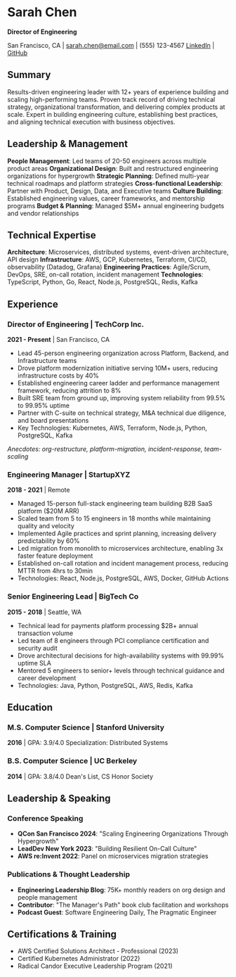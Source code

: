 # Sarah Chen

**Director of Engineering**

San Francisco, CA | sarah.chen@email.com | (555) 123-4567
[LinkedIn](https://linkedin.com/in/sarachen) | [GitHub](https://github.com/sarachen)

## Summary

Results-driven engineering leader with 12+ years of experience building and scaling high-performing teams. Proven track record of driving technical strategy, organizational transformation, and delivering complex products at scale. Expert in building engineering culture, establishing best practices, and aligning technical execution with business objectives.

## Leadership & Management

**People Management**: Led teams of 20-50 engineers across multiple product areas
**Organizational Design**: Built and restructured engineering organizations for hypergrowth
**Strategic Planning**: Defined multi-year technical roadmaps and platform strategies
**Cross-functional Leadership**: Partner with Product, Design, Data, and Executive teams
**Culture Building**: Established engineering values, career frameworks, and mentorship programs
**Budget & Planning**: Managed $5M+ annual engineering budgets and vendor relationships

## Technical Expertise

**Architecture**: Microservices, distributed systems, event-driven architecture, API design
**Infrastructure**: AWS, GCP, Kubernetes, Terraform, CI/CD, observability (Datadog, Grafana)
**Engineering Practices**: Agile/Scrum, DevOps, SRE, on-call rotation, incident management
**Technologies**: TypeScript, Python, Go, React, Node.js, PostgreSQL, Redis, Kafka

## Experience

### Director of Engineering | TechCorp Inc.

**2021 - Present** | San Francisco, CA

- Lead 45-person engineering organization across Platform, Backend, and Infrastructure teams
- Drove platform modernization initiative serving 10M+ users, reducing infrastructure costs by 40%
- Established engineering career ladder and performance management framework, reducing attrition to 8%
- Built SRE team from ground up, improving system reliability from 99.5% to 99.95% uptime
- Partner with C-suite on technical strategy, M&A technical due diligence, and board presentations
- Key Technologies: Kubernetes, AWS, Terraform, Node.js, Python, PostgreSQL, Kafka

*Anecdotes: org-restructure, platform-migration, incident-response, team-scaling*

### Engineering Manager | StartupXYZ

**2018 - 2021** | Remote

- Managed 15-person full-stack engineering team building B2B SaaS platform ($20M ARR)
- Scaled team from 5 to 15 engineers in 18 months while maintaining quality and velocity
- Implemented Agile practices and sprint planning, increasing delivery predictability by 60%
- Led migration from monolith to microservices architecture, enabling 3x faster feature deployment
- Established on-call rotation and incident management process, reducing MTTR from 4hrs to 30min
- Technologies: React, Node.js, PostgreSQL, AWS, Docker, GitHub Actions

### Senior Engineering Lead | BigTech Co

**2015 - 2018** | Seattle, WA

- Technical lead for payments platform processing $2B+ annual transaction volume
- Led team of 8 engineers through PCI compliance certification and security audit
- Drove architectural decisions for high-availability systems with 99.99% uptime SLA
- Mentored 5 engineers to senior+ levels through technical guidance and career development
- Technologies: Java, Python, PostgreSQL, AWS, Redis, Kafka

## Education

### M.S. Computer Science | Stanford University

**2016** | GPA: 3.9/4.0
Specialization: Distributed Systems

### B.S. Computer Science | UC Berkeley

**2014** | GPA: 3.8/4.0
Dean's List, CS Honor Society

## Leadership & Speaking

### Conference Speaking

- **QCon San Francisco 2024**: "Scaling Engineering Organizations Through Hypergrowth"
- **LeadDev New York 2023**: "Building Resilient On-Call Culture"
- **AWS re:Invent 2022**: Panel on microservices migration strategies

### Publications & Thought Leadership

- **Engineering Leadership Blog**: 75K+ monthly readers on org design and people management
- **Contributor**: "The Manager's Path" book club facilitation and workshops
- **Podcast Guest**: Software Engineering Daily, The Pragmatic Engineer

## Certifications & Training

- AWS Certified Solutions Architect - Professional (2023)
- Certified Kubernetes Administrator (2022)
- Radical Candor Executive Leadership Program (2021)
